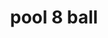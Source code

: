 ---
layout: activities
title: pool 8 ball
emoji: pool_8_ball
permalink: 🎱.html
image: assets/img/3moji/pool_8_ball.png
---
